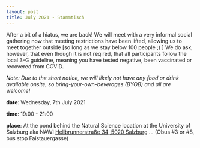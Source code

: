 ```yaml
---
layout: post
title: July 2021 - Stammtisch
---
```


After a bit of a hiatus, we are back! We will meet with a very informal social gathering now that meeting restrictions have been lifted, allowing us to meet together outside [so long as we stay below 100 people ;) ]  We do ask, however, that even though it is not reqired, that all participants follow the local 3-G guideline, meaning you have tested negative, been vaccinated or recovered from COVID.

*Note: Due to the short notice, we will likely not have any food or drink available onsite, so bring-your-own-beverages (BYOB) and all are welcome!*

**date**: Wednesday, 7th July 2021

**time**: 19:00 - 21:00

**place**: At the pond behind the Natural Science location at the University of Salzburg aka NAWI [Hellbrunnerstraße 34, 5020 Salzburg](https://osm.org/go/0Id1ly1rU--?layers=N&m=) ... (Obus #3 or #8, bus stop Faistauergasse)
